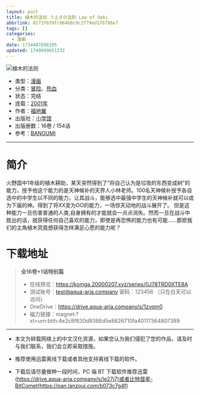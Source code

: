```yaml
---
layout: post
title: 植木的法则 うえきの法則 Law of Ueki
abbrlink: 0173f670fc064b6c9c2f79ed176796e7
tags: []
categories:
  - 漫画
date: 1734407898105
updated: 1749099651232
---
```


![植木的法则](https://ipfs.io/ipfs/QmWRw1bAVyG7GUHuJAaT3hZ2r8tARNTEVoZPEaQPsmQCQK?filename=%E6%A4%8D%E6%9C%A8%E7%9A%84%E6%B3%95%E5%88%99.jpeg)

- 类型：[漫画](/index.php/category/漫画)
- 分类：[冒险](/index.php/category/冒险)、[热血](/index.php/category/热血)
- 状态：完结
- 连载：[2001年](/index.php/category/2001年)
- 作者：[福地翼](/index.php/category/福地翼)
- 出版社：[小学馆](/index.php/category/小学馆)
- 出版册数：16卷 / 154话
- 参考：[BANGUMI](https://bangumi.tv/subject/25016)

***

# 简介

火野国中1年级的植木耕助，某天突然得到了“将自己认为是垃圾的东西变成树”的能力，授予他这个能力的是天神候补的天界人小林老师。100名天神候补授予各自选中的中学生以不同的能力，让其战斗，能够选中最强中学生的天神候补就可以成为下届的神。得到了将XX变为OO的能力，一场惊天动地的战斗展开了。 但是这种能力一旦伤害普通的人类,自身拥有的才能就会一点点消失。然而一旦在战斗中胜出的话，就获得任何自己喜欢的能力，即使是再恐怖的能力也有可能……那麽我们的主角植木究竟想获得怎样满足心愿的能力呢？

# 下载地址

> **全16卷+1话特别篇**
>
> - 在线预览：<https://komga.20000207.xyz/series/0J78TRD0XTE8A>
> - 测试账号：<test@aqua-aria.company> 密码：123456 （只在白天可以访问）
> - OneDrive：<https://drive.aqua-aria.company/s/1zvqm0>
> - 磁力链接：magnet:?xt=urn:btih:4e2c8f830d9366d5e8626710fa40117364807389

***

- 本文为转载网络上的中文汉化资源，如果您认为我们侵犯了您的作品，请及时与我们联系，我们会立即采取措施。

- 推荐使用迅雷离线下载或者其他支持离线下载的软件。

- 下载后请尽量做种一段时间，PC 端 BT 下载软件推荐迅雷(<https://drive.aqua-aria.company/s/le27j7)或者比特彗星-BitComet(https://pan.lanzouj.com/b073c7g4f>)
